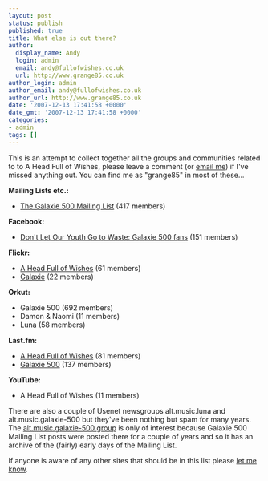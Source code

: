 ```yaml
---
layout: post
status: publish
published: true
title: What else is out there?
author:
  display_name: Andy
  login: admin
  email: andy@fullofwishes.co.uk
  url: http://www.grange85.co.uk
author_login: admin
author_email: andy@fullofwishes.co.uk
author_url: http://www.grange85.co.uk
date: '2007-12-13 17:41:58 +0000'
date_gmt: '2007-12-13 17:41:58 +0000'
categories:
- admin
tags: []
---
```

<p>This is an attempt to collect together all the groups and communities related to to A Head Full of Wishes, please leave a comment (or <a href="mailto:andy@grange85.co.uk">email me</a>) if I've missed anything out. You can find me as "grange85" in most of these...</p>
<p><strong>Mailing Lists etc.:</strong>
<ul>
<li><a href="/mailing-list/">The Galaxie 500 Mailing List</a> (417 members)</li>
</ul>
<p><strong>Facebook:</strong>
<ul>
<li><a href="http://www.facebook.com/group.php?gid=2209594548">Don't Let Our Youth Go to Waste: Galaxie 500 fans</a> (151 members)</li>
</ul>
<p><strong>Flickr:</strong>
<ul>
<li><a href="http://flickr.com/groups/aheadfullofwishes/">A Head Full of Wishes</a> (61 members)</li>
<li><a href="http://flickr.com/groups/92643213@N00/">Galaxie</a> (22 members)</li>
</ul>
<p><strong>Orkut:</strong>
<ul>
<li><span class="removed_link" title="http://www.orkut.com/Community.aspx?cmm=37446">Galaxie 500</span> (692 members)</li>
<li><span class="removed_link" title="http://www.orkut.com/Community.aspx?cmm=16729883">Damon & Naomi</span> (11 members)</li>
<li><span class="removed_link" title="http://www.orkut.com/Community.aspx?cmm=10047">Luna</span> (58 members)</li>
</ul>
<p><strong>Last.fm:</strong>
<ul>
<li><a href="http://www.last.fm/group/A+Head+Full+of+Wishes">A Head Full of Wishes</a> (81 members)</li>
<li><a href="http://www.last.fm/group/Galaxie+500">Galaxie 500</a> (137 members)</li>
</ul>
<p><strong>YouTube:</strong>
<ul>
<li><span class="removed_link" title="http://youtube.com/group/fullofwishes">A Head Full of Wishes</span> (11 members)</li>
</ul>
<p>There are also a couple of Usenet newsgroups alt.music.luna and alt.music.galaxie-500 but they've been nothing but spam for many years. The <a href="http://groups.google.com/group/alt.music.galaxie-500/topics">alt.music.galaxie-500 group</a> is only of interest because Galaxie 500 Mailing List posts were posted there for a couple of years and so it has an archive of the (fairly) early days of the Mailing List.</p>
<p>If anyone is aware of any other sites that should be in this list please <a href="mailto:andy@grange85.co.uk">let me know</a>.</p>
